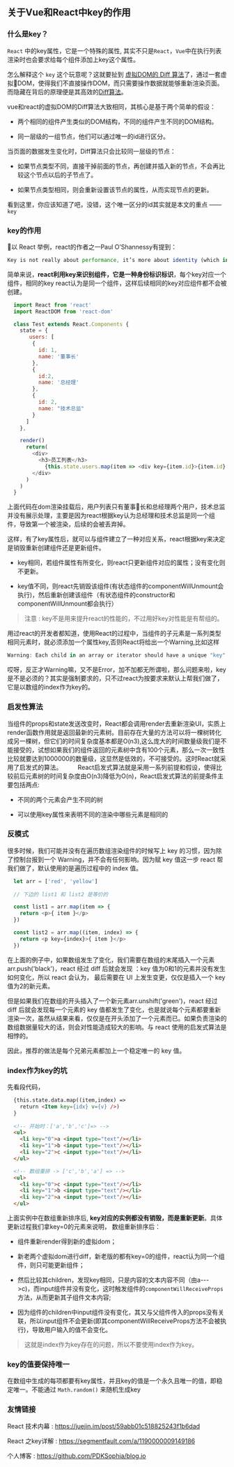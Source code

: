 ## 关于Vue和React中key的作用

### 什么是key？
`React` 中的key属性，它是一个特殊的属性, 其实不只是`React`，`Vue`中在执行列表渲染时也会要求给每个组件添加上key这个属性。

怎么解释这个 `key` 这个玩意呢？这就要扯到 [虚拟DOM的 Diff 算法]()了，通过一套虚拟DOM，使得我们不直接操作DOM，而只需要操作数据就能够重新渲染页面。而隐藏在背后的原理便是其高效的[Diff算法]()。

vue和react的虚拟DOM的Diff算法大致相同，其核心是基于两个简单的假设：

- 两个相同的组件产生类似的DOM结构，不同的组件产生不同的DOM结构。

- 同一层级的一组节点，他们可以通过唯一的id进行区分。

当页面的数据发生变化时，Diff算法只会比较同一层级的节点：

- 如果节点类型不同，直接干掉前面的节点，再创建并插入新的节点，不会再比较这个节点以后的子节点了。

- 如果节点类型相同，则会重新设置该节点的属性，从而实现节点的更新。

看到这里，你应该知道了吧，没错，这个唯一区分的id其实就是本文的重点 —— `key`

### key的作用
以 React 举例，react的作者之一Paul O’Shannessy有提到：
```javascript
Key is not really about performance, it’s more about identity (which in turn leads to better performance). Randomly assigned and changing values do not form an identity
```
简单来说，__react利用key来识别组件，它是一种身份标识标识__，每个key对应一个组件，相同的key react认为是同一个组件，这样后续相同的key对应组件都不会被创建。

```javascript
  import React from 'react'
  import ReactDOM from 'react-dom'

  class Test extends React.Components {
    state = {
       users: [
        {
          id: 1,
          name: '董事长'
        },
        {
          id:2,
          name: '总经理'
        }, 
        {
          id: 2,
          name: "技术总监"
        }
      ]
    },

    render()
      return(
        <div>
          <h3>员工列表</h3>
            {this.state.users.map(item => <div key={item.id}>{item.id}:{item.name}</div>)}
        </div>
      )
    )
  }
```
上面代码在dom渲染挂载后，用户列表只有董事长和总经理两个用户，技术总监并没有展示处理，主要是因为react根据key认为总经理和技术总监是同一个组件，导致第一个被渲染，后续的会被丢弃掉。

这样，有了key属性后，就可以与组件建立了一种对应关系，react根据key来决定是销毁重新创建组件还是更新组件。

- key相同，若组件属性有所变化，则react只更新组件对应的属性；没有变化则不更新。

- key值不同，则react先销毁该组件(有状态组件的componentWillUnmount会执行)，然后重新创建该组件（有状态组件的constructor和componentWillUnmount都会执行）

> 注意 : key不是用来提升react的性能的，不过用好key对性能是有帮组的。

用过react的开发者都知道，使用React的过程中，当组件的子元素是一系列类型相同元素时，就必须添加一个属性key,否则React将给出一个Warning,比如这样

```javascript
Warning: Each child in an array or iterator should have a unique "key" prop. Check the render method of `ServiceInfo`. See https://fb.me/react-warning-keys for more information.
```

哎呀，反正才Warning嘛，又不是Error，加不加都无所谓啦，那么问题来啦，key是不是必须的？其实是强制要求的，只不过react为按要求来默认上帮我们做了，它是以数组的index作为key的。

### 启发性算法
当组件的props和state发送改变时，React都会调用render去重新渲染UI，实质上render函数作用就是返回最新的元素树。目前存在大量的方法可以将一棵树转化成另一棵树，但它们的时间复杂度基本都是O(n3),这么庞大的时间数量级我们是不能接受的，试想如果我们的组件返回的元素树中含有100个元素，那么一次一致性比较就要达到1000000的数量级，这显然是低效的，不可接受的。这时React就采用了启发式的算法。
　　
React启发式算法就是采用一系列前提和假设，使得比较前后元素树的时间复杂度由O(n3)降低为O(n)，React启发式算法的前提条件主要包括两点:

- 不同的两个元素会产生不同的树

- 可以使用key属性来表明不同的渲染中哪些元素是相同的

### 反模式
很多时候，我们可能并没有在遍历数组渲染组件的时候写上 key 的习惯，因为除了控制台报到一个 Warning，并不会有任何影响。因为赋 key 值这一步 react 帮我们做了，默认使用的是遍历过程中的 index 值。
```javascript
  let arr = ['red', 'yellow']
  
  // 下边的 list1 和 list2 是等价的

  const list1 = arr.map(item => {
    return <p>{ item }</p>
  })

  const list2 = arr.map((item, index) => {
    return <p key={index}>{ item }</p>
  })

```

在上面的例子中，如果数组发生了变化，我们需要在数组的末尾插入一个元素 arr.push('black')，react 经过 diff 后就会发现 ：key 值为0和1的元素并没有发生如何变化，所以 react 会认为， 最后需要在 UI 上发生变更，仅仅是插入一个 key值为2的新元素。

但是如果我们在数组的开头插入了一个新元素arr.unshift('green')，react 经过 diff 后就会发现每一个元素的 key 值都发生了变化，也是就说每个元素都要重新渲染一次，虽然从结果来看，仅仅是在开头添加了一个元素而已。如果负责渲染的数组数据量较大的话，则会对性能造成较大的影响。与 react 使用的启发式算法是相悖的。

因此，推荐的做法是每个兄弟元素都加上一个稳定唯一的 key 值。

### index作为key的坑
先看段代码，
```html
  {this.state.data.map((item,index) => 
    return <Item key={idx} v={v} />)
  }
  
  <!-- 开始时：['a','b','c']=> -->
  <ul>
    <li key="0">a <input type="text"/></li>
    <li key="1">b <input type="text"/></li>
    <li key="2">c <input type="text"/></li>
  </ul>

  <!-- 数组重排 -> ['c','b','a'] => -->
  <ul>
    <li key="0">c <input type="text"/></li>
    <li key="1">b <input type="text"/></li>
    <li key="2">a <input type="text"/></li>
  </ul>
```
上面实例中在数组重新排序后, __key对应的实例都没有销毁，而是重新更新__。具体更新过程我们拿key=0的元素来说明， 数组重新排序后：

- 组件重新render得到新的虚拟dom；

- 新老两个虚拟dom进行diff，新老版的都有key=0的组件，react认为同一个组件，则只可能更新组件；

- 然后比较其children，发现key相同，只是内容的文本内容不同（由a--->c)，而input组件并没有变化，这时触发组件的`componentWillReceiveProps`方法，从而更新其子组件文本内容;

- 因为组件的children中input组件没有变化，其又与父组件传入的props没有关联，所以input组件不会更新(即其componentWillReceiveProps方法不会被执行)，导致用户输入的值不会变化。

> 这就是index作为key存在的问题，所以不要使用index作为key。

### key的值要保持唯一
在数组中生成的每项都要有key属性，并且key的值是一个永久且唯一的值，即稳定唯一。不能通过 `Math.random()` 来随机生成key

### 友情链接
React 技术内幕 : https://juejin.im/post/59abb01c518825243f1b6dad

React 之key详解 : https://segmentfault.com/a/1190000009149186

个人博客 : https://github.com/PDKSophia/blog.io